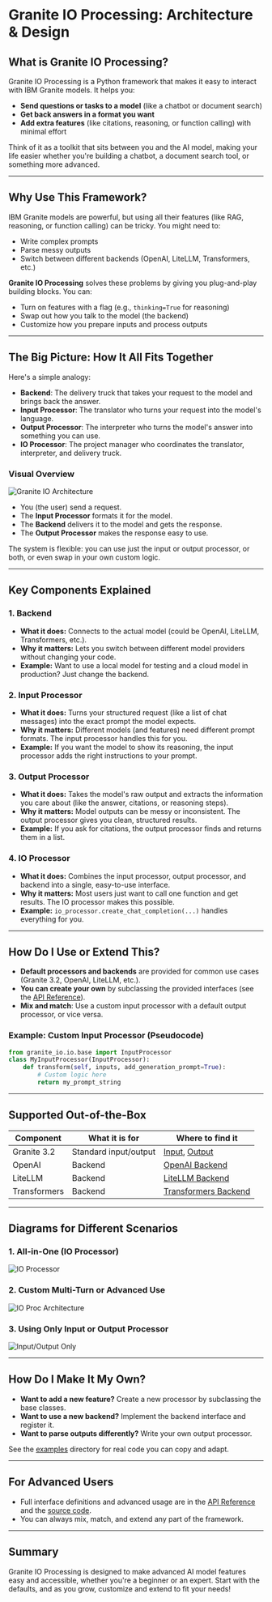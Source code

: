 # Granite IO Processing: Architecture & Design

## What is Granite IO Processing?

Granite IO Processing is a Python framework that makes it easy to interact with IBM Granite models. It helps you:

- **Send questions or tasks to a model** (like a chatbot or document search)
- **Get back answers in a format you want**
- **Add extra features** (like citations, reasoning, or function calling) with minimal effort

Think of it as a toolkit that sits between you and the AI model, making your life easier whether you're building a chatbot, a document search tool, or something more advanced.

---

## Why Use This Framework?

IBM Granite models are powerful, but using all their features (like RAG, reasoning, or function calling) can be tricky. You might need to:
- Write complex prompts
- Parse messy outputs
- Switch between different backends (OpenAI, LiteLLM, Transformers, etc.)

**Granite IO Processing** solves these problems by giving you plug-and-play building blocks. You can:
- Turn on features with a flag (e.g., `thinking=True` for reasoning)
- Swap out how you talk to the model (the backend)
- Customize how you prepare inputs and process outputs

---

## The Big Picture: How It All Fits Together

Here's a simple analogy:

- **Backend**: The delivery truck that takes your request to the model and brings back the answer.
- **Input Processor**: The translator who turns your request into the model's language.
- **Output Processor**: The interpreter who turns the model's answer into something you can use.
- **IO Processor**: The project manager who coordinates the translator, interpreter, and delivery truck.

### Visual Overview

![Granite IO Architecture](./img/granite-io-full-architecture.png)

- You (the user) send a request.
- The **Input Processor** formats it for the model.
- The **Backend** delivers it to the model and gets the response.
- The **Output Processor** makes the response easy to use.

The system is flexible: you can use just the input or output processor, or both, or even swap in your own custom logic.

---

## Key Components Explained

### 1. Backend
- **What it does:** Connects to the actual model (could be OpenAI, LiteLLM, Transformers, etc.).
- **Why it matters:** Lets you switch between different model providers without changing your code.
- **Example:** Want to use a local model for testing and a cloud model in production? Just change the backend.

### 2. Input Processor
- **What it does:** Turns your structured request (like a list of chat messages) into the exact prompt the model expects.
- **Why it matters:** Different models (and features) need different prompt formats. The input processor handles this for you.
- **Example:** If you want the model to show its reasoning, the input processor adds the right instructions to your prompt.

### 3. Output Processor
- **What it does:** Takes the model's raw output and extracts the information you care about (like the answer, citations, or reasoning steps).
- **Why it matters:** Model outputs can be messy or inconsistent. The output processor gives you clean, structured results.
- **Example:** If you ask for citations, the output processor finds and returns them in a list.

### 4. IO Processor
- **What it does:** Combines the input processor, output processor, and backend into a single, easy-to-use interface.
- **Why it matters:** Most users just want to call one function and get results. The IO processor makes this possible.
- **Example:** `io_processor.create_chat_completion(...)` handles everything for you.

---

## How Do I Use or Extend This?

- **Default processors and backends** are provided for common use cases (Granite 3.2, OpenAI, LiteLLM, etc.).
- **You can create your own** by subclassing the provided interfaces (see the [API Reference](api.md)).
- **Mix and match**: Use a custom input processor with a default output processor, or vice versa.

### Example: Custom Input Processor (Pseudocode)
```python
from granite_io.io.base import InputProcessor
class MyInputProcessor(InputProcessor):
    def transform(self, inputs, add_generation_prompt=True):
        # Custom logic here
        return my_prompt_string
```

---

## Supported Out-of-the-Box

| Component      | What it is for         | Where to find it |
|---------------|------------------------|------------------|
| Granite 3.2   | Standard input/output  | [Input](https://github.com/ibm-granite/granite-io/blob/main/src/granite_io/io/granite_3_2/input_processors/granite_3_2_input_processor.py), [Output](https://github.com/ibm-granite/granite-io/blob/main/src/granite_io/io/granite_3_2/output_processors/granite_3_2_output_processor.py) |
| OpenAI        | Backend                | [OpenAI Backend](https://github.com/ibm-granite/granite-io/blob/main/src/granite_io/backend/openai.py) |
| LiteLLM       | Backend                | [LiteLLM Backend](https://github.com/ibm-granite/granite-io/blob/main/src/granite_io/backend/litellm.py) |
| Transformers  | Backend                | [Transformers Backend](https://github.com/ibm-granite/granite-io/blob/main/src/granite_io/backend/transformers.py) |

---

## Diagrams for Different Scenarios

### 1. All-in-One (IO Processor)
![IO Processor](./img/granite-io-full-architecture.png)

### 2. Custom Multi-Turn or Advanced Use
![IO Proc Architecture](./img/granite-io-io-proc-architecture.png)

### 3. Using Only Input or Output Processor
![Input/Output Only](./img/granite-io-input-output-architecture.png)

---

## How Do I Make It My Own?

- **Want to add a new feature?** Create a new processor by subclassing the base classes.
- **Want to use a new backend?** Implement the backend interface and register it.
- **Want to parse outputs differently?** Write your own output processor.

See the [examples](https://github.com/ibm-granite/granite-io/tree/main/examples) directory for real code you can copy and adapt.

---

## For Advanced Users

- Full interface definitions and advanced usage are in the [API Reference](api.md) and the [source code](https://github.com/ibm-granite/granite-io/tree/main/src/granite_io).
- You can always mix, match, and extend any part of the framework.

---

## Summary

Granite IO Processing is designed to make advanced AI model features easy and accessible, whether you're a beginner or an expert. Start with the defaults, and as you grow, customize and extend to fit your needs!
